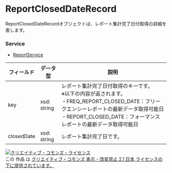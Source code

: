 # ReportClosedDateRecord
ReportClosedDateRecordオブジェクトは、レポート集計完了日付取得の詳細を表します。
### Service
+ [ReportService](../services/ReportService.md)

| フィールド | データ型 | 説明 | 
|---|---|---|
| key| xsd: string| レポート集計完了日付取得のキーです。<br>※以下の内容が返されます。<br>・FREQ_REPORT_CLOSED_DATE：フリークエンシーレポートの最新データ取得可能日<br>・REPORT_CLOSED_DATE：フォーマンスレポートの最新データ取得可能日 |
| closedDate| xsd: string| レポート集計完了日です。 |
<a rel="license" href="http://creativecommons.org/licenses/by-nd/2.1/jp/"><img alt="クリエイティブ・コモンズ・ライセンス" style="border-width:0" src="https://i.creativecommons.org/l/by-nd/2.1/jp/88x31.png" /></a><br />この 作品 は <a rel="license" href="http://creativecommons.org/licenses/by-nd/2.1/jp/">クリエイティブ・コモンズ 表示 - 改変禁止 2.1 日本 ライセンスの下に提供されています。</a>
